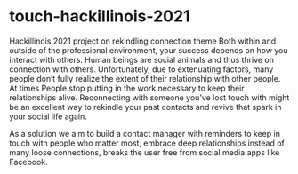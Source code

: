 # touch-hackillinois-2021
Hackillinois 2021 project on rekindling connection theme
Both within and outside of the professional environment, your success depends on how you interact with others. Human beings are social animals and thus thrive on connection with others. Unfortunately, due to extenuating factors, many people don’t fully realize the extent of their relationship with other people.
At times People stop putting in the work necessary to keep their relationships alive.
Reconnecting with someone you’ve lost touch with might be an excellent way to rekindle your past contacts and revive that spark in your social life again.

As a solution we aim to build a contact manager with reminders to keep in touch with people who matter most, embrace deep relationships instead of many loose connections, breaks the user free from social media apps like Facebook.


